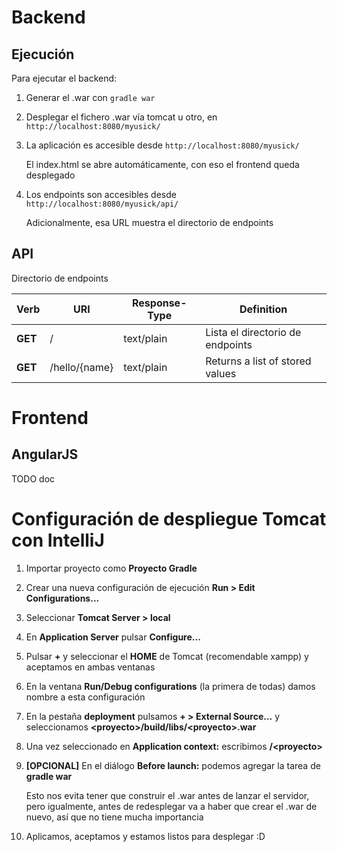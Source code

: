 # Backend

Ejecución
------

Para ejecutar el backend:

1. Generar el .war con `gradle war`
2. Desplegar el fichero .war vía tomcat u otro, en `http://localhost:8080/myusick/`
3. La aplicación es accesible desde `http://localhost:8080/myusick/`

   El index.html se abre automáticamente, con eso el frontend queda desplegado
   
4. Los endpoints son accesibles desde `http://localhost:8080/myusick/api/`

   Adicionalmente, esa URL muestra el directorio de endpoints

API
------

Directorio de endpoints

| Verb | URI | Response-Type | Definition |
|------------|--------------|-------------|------------|
| __GET__ | / | text/plain | Lista el directorio de endpoints |
| __GET__ | /hello/{name} | text/plain | Returns a list of stored values |

# Frontend

AngularJS
------
TODO doc

# Configuración de despliegue Tomcat con IntelliJ

1. Importar proyecto como __Proyecto Gradle__
2. Crear una nueva configuración de ejecución __Run &gt; Edit Configurations...__
3. Seleccionar __Tomcat Server &gt; local__
4. En __Application Server__ pulsar __Configure...__
5. Pulsar __+__ y seleccionar el __HOME__ de Tomcat (recomendable xampp) y aceptamos en ambas ventanas
6. En la ventana __Run/Debug configurations__ (la primera de todas) damos nombre a esta configuración
7. En la pestaña __deployment__ pulsamos __+ &gt; External Source...__ y seleccionamos __&lt;proyecto&gt;/build/libs/&lt;proyecto&gt;.war__
8. Una vez seleccionado en __Application context:__ escribimos __/&lt;proyecto&gt;__
9. __[OPCIONAL]__ En el diálogo __Before launch:__ podemos agregar la tarea de __gradle war__

   Esto nos evita tener que construir el .war antes de lanzar el servidor, pero igualmente, antes de redesplegar va a haber que crear el .war de nuevo, así que no tiene mucha importancia
   
10. Aplicamos, aceptamos y estamos listos para desplegar :D
